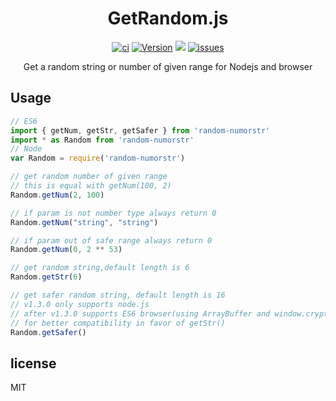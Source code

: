 <h1 align="center">GetRandom.js</h1>

<p align="center">
    <a href="https://www.travis-ci.org/isLishude/random.js"><img src="https://www.travis-ci.org/isLishude/random.js.svg?branch=master" alt="ci"></a>
    <a href="https://www.npmjs.com/package/random-numorstr"><img src="https://img.shields.io/npm/v/random-numorstr.svg" alt="Version"></a>
    <a href="https://codecov.io/gh/isLishude/random.js"><img src="https://codecov.io/gh/isLishude/random.js/branch/master/graph/badge.svg" /></a>
    <a href="https://github.com/isLishude/random.js/issues"><img src="https://img.shields.io/github/issues/islishude/random.js.svg" alt="issues"></a>
    <br/>
</p>


<p align="center">Get a random string or number of given range for Nodejs and browser</p>

## Usage

```js
// ES6
import { getNum, getStr, getSafer } from 'random-numorstr'
import * as Random from 'random-numorstr'
// Node
var Random = require('random-numorstr')

// get random number of given range
// this is equal with getNum(100, 2)
Random.getNum(2, 100)

// if param is not number type always return 0
Random.getNum("string", "string")

// if param out of safe range always return 0
Random.getNum(0, 2 ** 53)

// get random string,default length is 6
Random.getStr(6)

// get safer random string, default length is 16
// v1.3.0 only supports node.js
// after v1.3.0 supports ES6 browser(using ArrayBuffer and window.crypto)
// for better compatibility in favor of getStr()
Random.getSafer()
```

## license
MIT